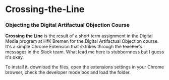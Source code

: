 # Crossing-the-Line
### Objecting the Digital Artifactual Objection Course

**Crossing the Line** is the result of a short term assignment in the Digital Media program at HfK Bremen for the Digital Artifactual Objection course.
It's a simple Chrome Extension that sktrikes through the ~~teacher~~'s messages in the Slack team.
What lead me here is stubbornness but I guess it's okay.

To install it, download the files, open the extensions settings in your Chrome browser, check the developer mode box and load the folder.
